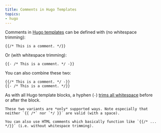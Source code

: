 ```yaml
---
title: Comments in Hugo Templates
topics:
- hugo
---
```


Comments in [Hugo templates](https://gohugo.io/templates/) can be defined with (no whitespace trimming):

```hugo-template
{{/* This is a comment. */}}
```

Or (with whitespace trimming):

```hugo-template
{{- /* This is a comment. */ -}}
```

You can also combine these two:

```hugo-template
{{/* This is a comment. */ -}}
{{- /* This is a comment. */}}
```

As with all Hugo template blocks, a hyphen (`-`) [trims all whitespace](https://gohugo.io/templates/introduction/#whitespace) before or after the block.

```warn
These two variants are *only* supported ways. Note especially that neither `{{ /*` nor `*/ }}` are valid (with a space).
```

```note
You can also use HTML comments which basically function like `{{/* ... */}}` (i.e. without whitespace trimming).
```
